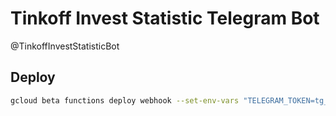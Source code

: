 # Tinkoff Invest Statistic Telegram Bot

@TinkoffInvestStatisticBot

## Deploy
```bash
gcloud beta functions deploy webhook --set-env-vars "TELEGRAM_TOKEN=tg_token" --runtime python37 --trigger-http
```

